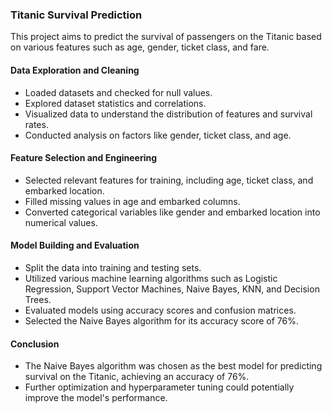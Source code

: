 ### Titanic Survival Prediction

This project aims to predict the survival of passengers on the Titanic based on various features such as age, gender, ticket class, and fare.

#### Data Exploration and Cleaning
- Loaded datasets and checked for null values.
- Explored dataset statistics and correlations.
- Visualized data to understand the distribution of features and survival rates.
- Conducted analysis on factors like gender, ticket class, and age.

#### Feature Selection and Engineering
- Selected relevant features for training, including age, ticket class, and embarked location.
- Filled missing values in age and embarked columns.
- Converted categorical variables like gender and embarked location into numerical values.

#### Model Building and Evaluation
- Split the data into training and testing sets.
- Utilized various machine learning algorithms such as Logistic Regression, Support Vector Machines, Naive Bayes, KNN, and Decision Trees.
- Evaluated models using accuracy scores and confusion matrices.
- Selected the Naive Bayes algorithm for its accuracy score of 76%.

#### Conclusion
- The Naive Bayes algorithm was chosen as the best model for predicting survival on the Titanic, achieving an accuracy of 76%.
- Further optimization and hyperparameter tuning could potentially improve the model's performance.
